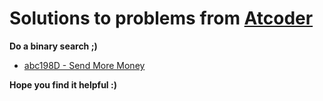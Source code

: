 # Solutions to problems from [Atcoder](https://atcoder.jp/)

**Do a binary search ;)**

* [abc198D - Send More Money](./CF_Solutions/abc198D)

**Hope you find it helpful :)**
